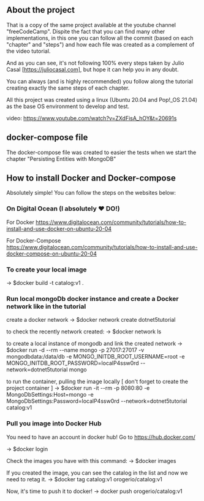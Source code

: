 ## About the project

That is a copy of the same project available at the youtube channel "freeCodeCamp". Dispite the fact that you can find many other implementations, in this one you can follow all the commit (based on each "chapter" and "steps") and how each file was created as a complement of the video tutorial.

And as you can see, it's not following 100% every steps taken by Julio Casal [https://juliocasal.com], but hope it can help you in any doubt.

You can always (and is highly recommended) you follow along the tutorial creating exactly the same steps of each chapter.

All this project was created using a linux (Ubuntu 20.04 and Pop!_OS 21.04) as the base OS environment to develop and test. 

video:
https://www.youtube.com/watch?v=ZXdFisA_hOY&t=20691s

## docker-compose file

The docker-compose file was created to easier the tests when we start the chapter "Persisting Entities with MongoDB"

## How to install Docker and Docker-compose

Absolutely simple! You can follow the steps on the websites below:

### On Digital Ocean (I absolutely ❤️ DO!)
For Docker
https://www.digitalocean.com/community/tutorials/how-to-install-and-use-docker-on-ubuntu-20-04

For Docker-Compose
https://www.digitalocean.com/community/tutorials/how-to-install-and-use-docker-compose-on-ubuntu-20-04

### To create your local image

-> $docker build -t catalog:v1 .

### Run local mongoDb docker instance and create a Docker network like in the tutorial

create a docker network
-> $docker network create dotnet5tutorial

to check the recently network created:
-> $docker network ls

to create a local instance of mongodb and link the created network
-> $docker run -d --rm --name mongo -p 27017:27017 -v mongodbdata:/data/db -e MONGO_INITDB_ROOT_USERNAME=root -e MONGO_INITDB_ROOT_PASSWORD=localP4ssw0rd --network=dotnet5tutorial mongo

to run the container, pulling the image locally [ don't forget to create the project container ]
-> $docker run -it --rm -p 8080:80 -e MongoDbSettings:Host=mongo -e MongoDbSettings:Password=localP4ssw0rd --network=dotnet5tutorial catalog:v1

### Pull you image into Docker Hub

You need to have an account in docker hub! Go to https://hub.docker.com/

-> $docker login

Check the images you have with this command:
-> $docker images

If you created the image, you can see the catalog in the list and now we need to retag it.
-> $docker tag catalog:v1 orogerio/catalog:v1

Now, it's time to push it to docker!
-> docker push orogerio/catalog:v1
